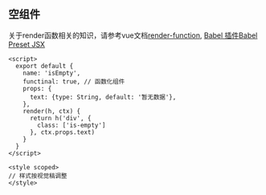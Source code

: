 ## 空组件

关于render函数相关的知识，请参考vue文档[render-function](https://cn.vuejs.org/v2/guide/render-function.html),
[Babel 插件](https://github.com/vuejs/babel-plugin-transform-vue-jsx)[Babel Preset JSX](https://github.com/vuejs/jsx)
```vue
<script>
  export default {
    name: 'isEmpty',
    functinal: true, // 函数化组件
    props: {
      text: {type: String, default: '暂无数据'},
    },
    render(h, ctx) {
      return h('div', {
        class: ['is-empty']
      }, ctx.props.text)
    }
  }
</script>

<style scoped>
// 样式按视觉稿调整
</style>
```